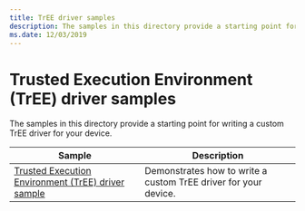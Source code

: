 ```yaml
---
title: TrEE driver samples
description: The samples in this directory provide a starting point for writing a custom TrEE driver for your device.
ms.date: 12/03/2019
---
```


# Trusted Execution Environment (TrEE) driver samples

The samples in this directory provide a starting point for writing a custom TrEE driver for your device.

| Sample | Description |
| --- | --- |
| [Trusted Execution Environment (TrEE) driver sample](/samples/microsoft/windows-driver-samples/tree-sample) | Demonstrates how to write a custom TrEE driver for your device. |
